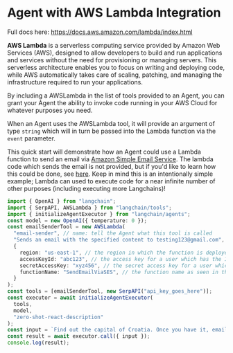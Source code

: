 # Agent with AWS Lambda Integration

Full docs here: https://docs.aws.amazon.com/lambda/index.html

**AWS Lambda** is a serverless computing service provided by Amazon Web Services (AWS), designed to allow developers to build and run applications and services without the need for provisioning or managing servers. This serverless architecture enables you to focus on writing and deploying code, while AWS automatically takes care of scaling, patching, and managing the infrastructure required to run your applications.

By including a AWSLambda in the list of tools provided to an Agent, you can grant your Agent the ability to invoke code running in your AWS Cloud for whatever purposes you need.

When an Agent uses the AWSLambda tool, it will provide an argument of type `string` which will in turn be passed into the Lambda function via the `event` parameter.

This quick start will demonstrate how an Agent could use a Lambda function to send an email via [Amazon Simple Email Service](https://aws.amazon.com/ses/). The lambda code which sends the email is not provided, but if you'd like to learn how this could be done, see [here](https://repost.aws/knowledge-center/lambda-send-email-ses). Keep in mind this is an intentionally simple example; Lambda can used to execute code for a near infinite number of other purposes (including executing more Langchains)!

```typescript
import { OpenAI } from "langchain";
import { SerpAPI, AWSLambda } from "langchain/tools";
import { initializeAgentExecutor } from "langchain/agents";
const model = new OpenAI({ temperature: 0 });
const emailSenderTool = new AWSLambda(
  "email-sender", // name: tell the Agent what this tool is called
  "Sends an email with the specified content to testing123@gmail.com", // description: tell the Agent precisely what the tool does
  {
    region: "us-east-1", // the region in which the function is deployed in the AWS cloud
    accessKeyId: "abc123", // the access key for a user which has the IAM permissions necessary to invoke the function
    secretAccessKey: "xyz456", // the secret access key for a user which has the IAM permissions necessary to invoke the function
    functionName: "SendEmailViaSES", // the function name as seen in the AWS Lambda console
  }
);
const tools = [emailSenderTool, new SerpAPI("api_key_goes_here")];
const executor = await initializeAgentExecutor(
  tools,
  model,
  "zero-shot-react-description"
);
const input = `Find out the capital of Croatia. Once you have it, email the answer to holtkam2@gmail.com.`;
const result = await executor.call({ input });
console.log(result);
```
